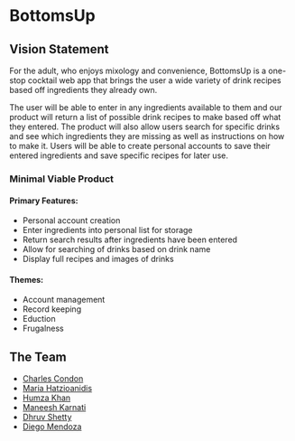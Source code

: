 # BottomsUp

## Vision Statement
For the adult, who enjoys mixology and convenience, BottomsUp is a one-stop cocktail web app that brings the user a wide variety of drink recipes based off ingredients they already own.

The user will be able to enter in any ingredients available to them and our product will return a list of possible drink recipes to make based off what they entered. The product will also allow users search for specific drinks and see which ingredients they are missing as well as instructions on how to make it. Users will be able to create personal accounts to save their entered ingredients and save specific recipes for later use.

### Minimal Viable Product
#### Primary Features: 
- Personal account creation
- Enter ingredients into personal list for storage
- Return search results after ingredients have been entered
- Allow for searching of drinks based on drink name
- Display full recipes and images of drinks

#### Themes:
- Account management
- Record keeping
- Eduction
- Frugalness

## The Team
- [Charles Condon](https://github.com/CharlesCondon)
- [Maria Hatzioanidis](https://github.com/themariahatz) 
- [Humza Khan](https://github.com/hhhumz)
- [Maneesh Karnati](https://github.com/mannyk017)
- [Dhruv Shetty](https://github.com/dshetty1)
- [Diego Mendoza](https://github.com/diegomendoza99)
